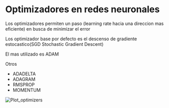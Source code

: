 # Optimizadores en redes neuronales

Los optimizadores permiten un paso (learning rate hacia una direccion mas eficiente) en busca de minimizar el error

Los optimizador base por defecto es el descenso de gradiente estocastico(SGD Stochastic Gradient Descent)

El mas utilizado es ADAM

Otros

- ADADELTA
- ADAGRAM
- RMSPROP
- MOMENTUM

![Plot_optimizers](https://mlfromscratch.com/content/images/2019/12/saddle.gif)